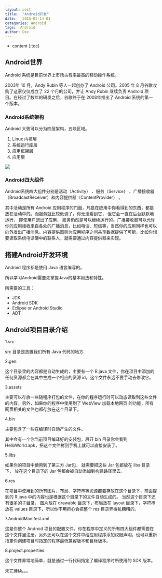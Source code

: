 ```yaml
---
layout: post
title:  "Android开发"
date:   2016-05-14 01
categories: Android
tags:  Android
author: Dex
---
```


* content
{:toc}





## Android世界 ##

Android 系统是目前世界上市场占有率最高的移动操作系统。

2003年 10 月，Andy Rubin 等人一起创办了 Android 公司。2005 年 8 月谷歌收购了这家仅仅成立了 22 个月的公司，并让 Andy Rubin 继续负责 Android 项目。在经过了数年的研发之后，谷歌终于在 2008年推出了 Android 系统的第一个版本。

### Android系统架构 ###

Android 大致可以分为四层架构，五块区域。

1. Linux 内核层
1. 系统运行库层
1. 应用框架层
1. 应用层

![](http://7fvd6e.com1.z0.glb.clouddn.com/%E7%AC%AC%E4%B8%80%E8%A1%8C%E4%BB%A3%E7%A0%81%E2%80%94%E2%80%94Android.bmp)

### Android四大组件 ###

Android系统四大组件分别是活动（Activity） 、服务（Service） 、广播接收器（BroadcastReceiver）和内容提供器（ContentProvider） 。

其中活动是所有 Android 应用程序的门面，凡是在应用中你看得到的东西，都是放在活动中的。而服务就比较低调了，你无法看到它， 但它会一直在后台默默地运行， 即使用户退出了应用， 服务仍然是可以继续运行的。广播接收器可以允许你的应用接收来自各处的广播消息，比如电话、短信等，当然你的应用同样也可以向外发出广播消息。内容提供器则为应用程序之间共享数据提供了可能，比如你想要读取系统电话簿中的联系人，就需要通过内容提供器来实现。

## 搭建Android开发环境 ##

Android 程序都是使用 Java 语言编写的。

所以学习Android需要先掌握Java的基本用法和特性。

所需要的工具：

- JDK
- Android SDK
- Eclipse or Android Studio
- ADT

## Android项目目录介绍 ##

1.src

src 目录是放置我们所有 Java 代码的地方.

2.gen

这个目录里的内容都是自动生成的，主要有一个 R.java 文件，你在项目中添加的任何资源都会在其中生成一个相应的资源 id。这个文件永远不要手动去修改它。

3.assets

主要可以存放一些随程序打包的文件，在你的程序运行时可以动态读取到这些文件的内容。另外，如果你的程序中使用到了 WebView 加载本地网页
的功能，所有网页相关的文件也都存放在这个目录下。

4.bin

主要包含了一些在编译时自动产生的文件。

其中会有一个你当前项目编译好的安装包，展开 bin 目录你会看到 HelloWorld.apk，把这个文件拷到手机上就可以直接安装了。

5.libs

如果你的项目中使用到了第三方 Jar包， 就需要把这些 Jar 包都放在 libs 目录下， 放在这个目录下的 Jar 包都会被自动添加到构建路径里去。

6.res

在项目中使用到的所有图片、布局、字符串等资源都要存放在这个目录下，前面提到的 R.java 中的内容也是根据这个目录下的文件自动生成的。 当然这个目录下还有很多的子目录， 图片放在 drawable 目录下，布局放在 layout 目录下，字符串放在 values 目录下，所以你不用担心会把整个 res 目录弄得乱糟糟的。

7.AndroidManifest.xml

这是你整个 Android 项目的配置文件，你在程序中定义的所有四大组件都需要在这个文件里注册。另外还可以在这个文件中给应用程序添加权限声明，也可以重新指定你创建项目时指定的程序最低兼容版本和目标版本。

8.project.properties

这个文件非常地简单，就是通过一行代码指定了编译程序时所使用的 SDK 版本。



未完待续。。。